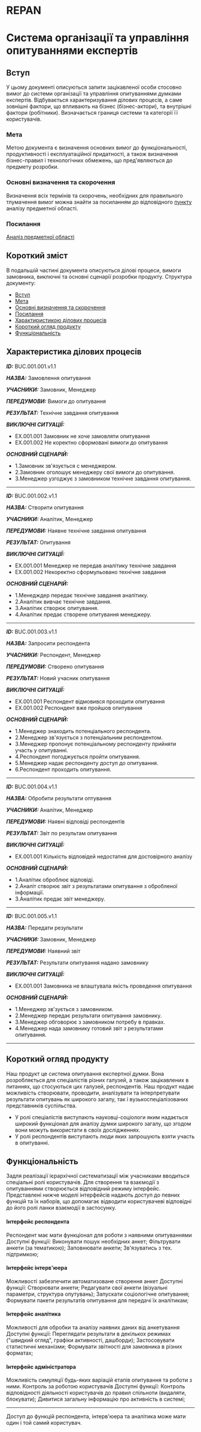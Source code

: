 # REPAN
# Система організації та управління опитуваннями експертів

## Вступ
У цьому документі описуються запити зацікавленої особи стосовно вимог до системи організації та управління опитуваннями думками експертів. Відбувається характеризування ділових процесів, а саме зовнішні фактори, що впливають на бізнес (бізнес-актори), та внутрішні фактори (робітники). Визначається границя системи та категорії її користувачів.

### Мета 
Метою документа є визначення основних вимог до функціональності, продуктивності і експлуатаційної придатності, а також визначення бізнес-правил і технологічних обмежень, що пред'являються до предмету розробки.


### Основні визначення та скорочення
Визначення всіх термінів та скорочень, необхідних для правильного тлумачення вимог можна знайти за посиланням до відповідного [пункту](https://github.com/KepAlex-404/ODB-Project-IV-91-t1/blob/BRCH-1/docs/requirements/state-of-the-art.md#%D0%BE%D1%81%D0%BD%D0%BE%D0%B2%D0%BD%D1%96-%D0%B2%D0%B8%D0%B7%D0%BD%D0%B0%D1%87%D0%B5%D0%BD%D0%BD%D1%8F) аналізу предметної області.


### Посилання
[Аналіз предметної області](https://github.com/KepAlex-404/ODB-Project-IV-91-t1/blob/BRCH-1/docs/requirements/state-of-the-art.md)


## Короткий зміст
В подальшій частині документа описуються ділові процеси, вимоги замовника, виключні та основні сценарії розробки продукту. 
Структура документу:
- [Вступ](#Вступ)
- [Мета](#Мета)
- [Основні визначення та скорочення](#Основні-визначення-та-скорочення)
- [Посилання](#Посилання)
- [Характиристикою ділових процесів](#Характеристика-ділових-процесів)
- [Короткий огляд продукту](#Короткий-огляд-продукту)
- [Функціональність](#Функціональність) 

## Характеристика ділових процесів


***ID:*** BUC.001.001.v1.1
    
***НАЗВА:*** Замовлення опитування
    
***УЧАСНИКИ:*** Замовник, Менеджер

***ПЕРЕДУМОВИ:*** Вимоги до опитування

***РЕЗУЛЬТАТ:*** Технічне завдання опитування

***ВИКЛЮЧНІ СИТУАЦІЇ:*** 
+ ЕХ.001.001 Замовник не хоче замовляти опитування
+ ЕХ.001.002 Не коректно сформовані вимоги до опитування

***ОСНОВНИЙ СЦЕНАРІЙ:*** 
+ 1.Замовник зв'язується с менеджером.
+ 2.Замовник оголошує менеджеру свої вимоги до опитування.
+ 3.Менеджер узгоджує з замовником технічне завдання опитування.
<hr>

***ID:*** BUC.001.002.v1.1
    
***НАЗВА:*** Створити опитування
    
***УЧАСНИКИ:***  Аналітик, Менеджер

***ПЕРЕДУМОВИ:*** Наявне технічне завдання опитування

***РЕЗУЛЬТАТ:*** Опитування

***ВИКЛЮЧНІ СИТУАЦІЇ:*** 
+ ЕХ.001.001 Менеджер не передав аналітику технічне завдання
+ ЕХ.001.002 Некоректно сформульовано технічне завдання

***ОСНОВНИЙ СЦЕНАРІЙ:*** 
+ 1.Менедждер передає технічне завдання аналітику.
+ 2.Аналітик вивчає технічне завдання.
+ 3.Аналітик створює опитування.
+ 4.Аналітик предає створене опитування менеджеру.
<hr>

***ID:*** BUC.001.003.v1.1
    
***НАЗВА:*** Запросити респондента
    
***УЧАСНИКИ:*** Респондент, Менеджер

***ПЕРЕДУМОВИ:*** Створено опитування

***РЕЗУЛЬТАТ:*** Новий учасник опитування

***ВИКЛЮЧНІ СИТУАЦІЇ:*** 
+ ЕХ.001.001 Респондент відмовився проходити опитування
+ ЕХ.001.002 Респондент вже пройшов опитування

***ОСНОВНИЙ СЦЕНАРІЙ:*** 
+ 1.Менеджер знаходить потенціального респондента.
+ 2.Менеджер зв'язується з потенціальним респондентом.
+ 3.Менеджер пропонує потенціальному респонденту прийняти участь у опитуванні.
+ 4.Респондент погоджується пройти опитування.
+ 5.Менеджер надає респонденту доступ до опитування.
+ 6.Респондент проходить опитування.
<hr>

***ID:*** BUC.001.004.v1.1
    
***НАЗВА:*** Обробити результати оптування
    
***УЧАСНИКИ:***  Аналітик, Менеджер

***ПЕРЕДУМОВИ:*** Наявні відповіді респондентів

***РЕЗУЛЬТАТ:*** Звіт по результам опитування

***ВИКЛЮЧНІ СИТУАЦІЇ:*** 
+ ЕХ.001.001 Кількість відповідей недостатня для достовірного аналізу

***ОСНОВНИЙ СЦЕНАРІЙ:*** 
+ 1.Аналітик оброблює відповіді.
+ 2.Аналіт створює звіт з результатами опитування з обробленої інформації.
+ 3.Аналітик предає звіт менеджеру.
<hr>

***ID:*** BUC.001.005.v1.1
    
***НАЗВА:*** Передати результати
    
***УЧАСНИКИ:*** Замовник, Менеджер

***ПЕРЕДУМОВИ:*** Наявний звіт 

***РЕЗУЛЬТАТ:*** Результати опитування надано замовнику

***ВИКЛЮЧНІ СИТУАЦІЇ:*** 
+ ЕХ.001.001 Замовника не влаштувала якість проведення опитування

***ОСНОВНИЙ СЦЕНАРІЙ:*** 
+ 1.Менеджер зв'зується з замовником.
+ 2.Менеджер передає результати опитування замовнику.
+ 3.Менеджер обговорює з замовником потребу в правках.
+ 4.Менеджер нада замовнику готовий звіт з результатами опитування. 
<hr>


## Короткий огляд продукту

Наш продукт це система опитування експертної думки. Вона розробляється для спеціалістів різних галузей, а також зацікавлених в питаннях, що стосуються цих галузей, респондентів. Наш продукт надає можливість створювати, проводити, аналізувати та інтерпретувати результати опитувань як широкого загалу, так і вузькоспеціалізованих представників суспільства. 
+ У ролі спеціалістів виступають науковці-соціологи яким надається широкий функціонал для аналізу думки широкого загалу, що згодом вони можуть використати в своїх дослідженнях.
+ У ролі респондентів виступають люди яких запрошують взяти участь в опитуванні.

## Функціональність
Задля реалізації ієрархічної систематизації між учасниками вводиться спеціальні ролі користувачів. Для створення та взаємодії з опитуваннями створюється відповідний режиму інтерфейс. Представлені нижче моделі інтерфейсів надають доступ до певних функцій та їх наборів, що допомагає відводити користувачеві відповідні до його ролі ланки взаємодії в застосунку.

#### Інтерфейс респондента
Респондент має мати функціонал для роботи з наявними опитуваннями
Доступні функції:
Виконувати пошук необхідних анкет;
Фільтрувати анкети (за тематикою);
Заповнювати анкети;
Зв'язуватись з тех. підтримкою;

#### Інтерфейс інтерв'юера
Можливості забезпечити автоматизоване створення анкет
Доступні функції:
Створювати анкети;
Редагувати свої анкети (візуальні параметри, структура опутувань);
Запускати соціологічне опитування;
Формувати пакети результатів опитування для передачі їх аналітикам;

#### Інтерфейс аналітика
Можливості для обробки та аналізу наявних даних від анкетування
Доступні функції:
Переглядати результати в декількох режимах ("швидкий огляд", графіки активності, дашборди);
Застосовувати статистичні механізми;
Формувати звітності для замовника в різних форматах;
 
#### Інтерфейс адміністратора
Можливість симуляції будь-яких варіацій етапів опитування та роботи з ними. Контроль за роботою користувачів
Доступні функції:
Контроль відповідності діяльності користувачів до правил спільноти (видаляти, блокувати);
Дивитися загальну інформацію про активність в системі;

<hr>
Доступ до функцій респондента, інтерв'юера та аналітика може мати один і той самий користувач.

